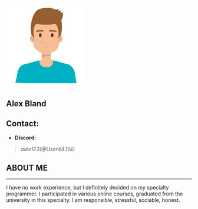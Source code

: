 # ![Alex Bland](./istockphoto-1147.jpg)

## **Alex Bland**  

## **Contact:**

* **Discord:**

> *alex123(@User44314)*

## **ABOUT ME**

---

I have no work experience, but I definitely decided on my specialty programmer. I participated in various online  courses, graduated from the university in this specialty. I am responsible, stressful, sociable, honest.

